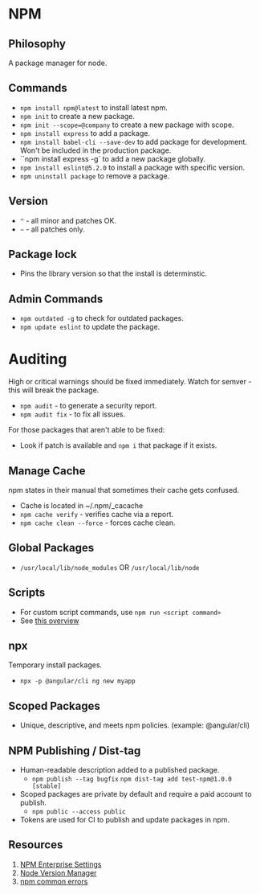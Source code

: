 # NPM

## Philosophy

A package manager for node.

## Commands

- `npm install npm@latest` to install latest npm. 
- ``npm init`` to create a new package.
- `npm init --scope=@company` to create a new package with scope.
- ``npm install express`` to add a package.
- ``npm install babel-cli --save-dev`` to add package for development. Won't be included in the production package.
- ``npm install express -g` to add a new package globally.
- `npm install eslint@5.2.0` to install a package with specific version.
- `npm uninstall package` to remove a package.

## Version

- `^` - all minor and patches OK.
- `~` - all patches only.

## Package lock

- Pins the library version so that the install is determinstic.

## Admin Commands

- `npm outdated -g` to check for outdated packages.
- `npm update eslint` to update the package.

# Auditing

High or critical warnings should be fixed immediately.
Watch for semver - this will break the package.

- `npm audit` - to generate a security report.
- `npm audit fix` - to fix all issues.

For those packages that aren't able to be fixed:

- Look if patch is available and `npm i` that package if it exists.

## Manage Cache

npm states in their manual that sometimes their cache gets confused.

- Cache is located in ~/.npm/_cacache
- `npm cache verify` - verifies cache via a report.
- `npm cache clean --force` - forces cache clean.

## Global Packages

- `/usr/local/lib/node_modules` OR `/usr/local/lib/node`

## Scripts

- For custom script commands, use `npm run <script command>`
- See [this overview](https://docs.npmjs.com/misc/scripts)

## npx

Temporary install packages.

- `npx -p @angular/cli ng new myapp`

## Scoped Packages

- Unique, descriptive, and meets npm policies. (example: @angular/cli)

## NPM Publishing / Dist-tag

- Human-readable description added to a published package.
    - `npm publish --tag bugfix` `npm dist-tag add test-npm@1.0.0 [stable]`
- Scoped packages are private by default and require a paid account to publish.
    - `npm public --access public`
- Tokens are used for CI to publish and update packages in npm.

## Resources

1. [NPM Enterprise Settings](https://docs.npmjs.com/configuring-your-registry-settings-as-an-npm-enterprise-user)
1. [Node Version Manager](https://github.com/nvm-sh/nvm)
1. [npm common errors](https://docs.npmjs.com/common-errors)
